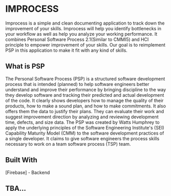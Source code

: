 # IMPROCESS
Improcess is a simple and clean documenting application to track down the improvement of your skills. Improcess will help you identify bottlenecks in your workflow as well as help you analyze your working performance. It combines Personal Software Process 2.1(Similar to CMMI5) and HCI principle to empower improvement of your skills. Our goal is to reimplement PSP in this application to make it fit with any kind of skills.
    
## What is PSP
The Personal Software Process (PSP) is a structured software development process that is intended (planned) to help software engineers better understand and improve their performance by bringing discipline to the way they develop software and tracking their predicted and actual development of the code. It clearly shows developers how to manage the quality of their products, how to make a sound plan, and how to make commitments. It also offers them the data to justify their plans. They can evaluate their work and suggest improvement direction by analyzing and reviewing development time, defects, and size data. The PSP was created by Watts Humphrey to apply the underlying principles of the Software Engineering Institute's (SEI) Capability Maturity Model (CMM) to the software development practices of a single developer. It claims to give software engineers the process skills necessary to work on a team software process (TSP) team.
    
## Built With
[Firebase] - Backend

## TBA...
